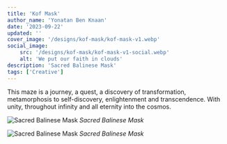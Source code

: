 ```yaml
---
title: 'Kof Mask'
author_name: 'Yonatan Ben Knaan'
date: '2023-09-22'
updated: ''
cover_image: '/designs/kof-mask/kof-mask-v1.webp'
social_image: 
    src: '/designs/kof-mask/kof-mask-v1-social.webp'
    alt: 'We put our faith in clouds'
description: 'Sacred Balinese Mask'
tags: ['Creative']
---
```


This maze is a journey, a quest, a discovery of transformation, metamorphosis to self-discovery, enlightenment and transcendence. With unity, throughout infinity and all eternity into the cosmos.

![Sacred Balinese Mask](/designs/kof-mask/kof-mask-v1.webp)
*Sacred Balinese Mask*

![Sacred Balinese Mask](/designs/kof-mask/kof-mask-v2.webp)
*Sacred Balinese Mask*